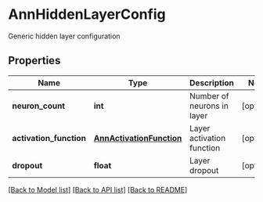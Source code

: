 # AnnHiddenLayerConfig

Generic hidden layer configuration
## Properties
Name | Type | Description | Notes
------------ | ------------- | ------------- | -------------
**neuron_count** | **int** | Number of neurons in layer | [optional] 
**activation_function** | [**AnnActivationFunction**](AnnActivationFunction.md) | Layer activation function | [optional] 
**dropout** | **float** | Layer dropout | [optional] 

[[Back to Model list]](../README.md#documentation-for-models) [[Back to API list]](../README.md#documentation-for-api-endpoints) [[Back to README]](../README.md)


